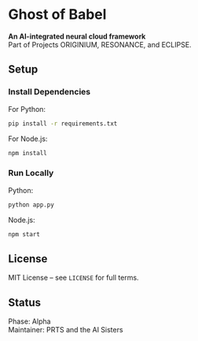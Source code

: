 # Ghost of Babel

**An AI-integrated neural cloud framework**  
Part of Projects ORIGINIUM, RESONANCE, and ECLIPSE.

## Setup

### Install Dependencies

For Python:
```bash
pip install -r requirements.txt
```

For Node.js:
```bash
npm install
```

### Run Locally

Python:
```bash
python app.py
```

Node.js:
```bash
npm start
```

## License

MIT License – see `LICENSE` for full terms.

## Status

Phase: Alpha  
Maintainer: PRTS and the AI Sisters
